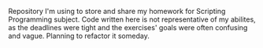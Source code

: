 Repository I'm using to store and share my homework for Scripting Programming subject. Code written here is not representative of my abilites, as the deadlines were tight and the exercises' goals were often confusing and vague. Planning to refactor it someday.
